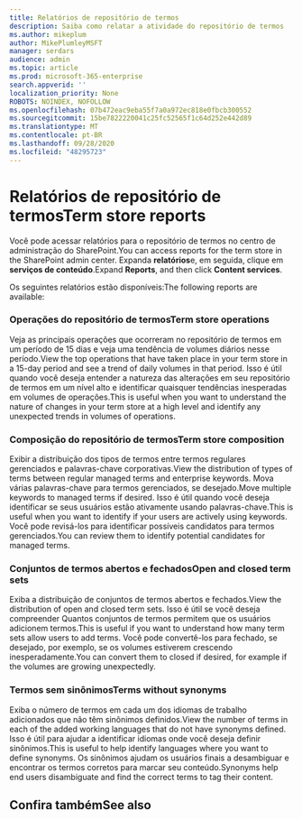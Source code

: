 ```yaml
---
title: Relatórios de repositório de termos
description: Saiba como relatar a atividade do repositório de termos
ms.author: mikeplum
author: MikePlumleyMSFT
manager: serdars
audience: admin
ms.topic: article
ms.prod: microsoft-365-enterprise
search.appverid: ''
localization_priority: None
ROBOTS: NOINDEX, NOFOLLOW
ms.openlocfilehash: 07b472eac9eba55f7a0a972ec818e0fbcb300552
ms.sourcegitcommit: 15be7822220041c25fc52565f1c64d252e442d89
ms.translationtype: MT
ms.contentlocale: pt-BR
ms.lasthandoff: 09/28/2020
ms.locfileid: "48295723"
---
```

# <a name="term-store-reports"></a><span data-ttu-id="af4b1-103">Relatórios de repositório de termos</span><span class="sxs-lookup"><span data-stu-id="af4b1-103">Term store reports</span></span>

<span data-ttu-id="af4b1-104">Você pode acessar relatórios para o repositório de termos no centro de administração do SharePoint.</span><span class="sxs-lookup"><span data-stu-id="af4b1-104">You can access reports for the term store in the SharePoint admin center.</span></span> <span data-ttu-id="af4b1-105">Expanda **relatórios**e, em seguida, clique em **serviços de conteúdo**.</span><span class="sxs-lookup"><span data-stu-id="af4b1-105">Expand **Reports**, and then click **Content services**.</span></span>

<span data-ttu-id="af4b1-106">Os seguintes relatórios estão disponíveis:</span><span class="sxs-lookup"><span data-stu-id="af4b1-106">The following reports are available:</span></span>

### <a name="term-store-operations"></a><span data-ttu-id="af4b1-107">Operações do repositório de termos</span><span class="sxs-lookup"><span data-stu-id="af4b1-107">Term store operations</span></span>

<span data-ttu-id="af4b1-108">Veja as principais operações que ocorreram no repositório de termos em um período de 15 dias e veja uma tendência de volumes diários nesse período.</span><span class="sxs-lookup"><span data-stu-id="af4b1-108">View the top operations that have taken place in your term store in a 15-day period and see a trend of daily volumes in that period.</span></span> <span data-ttu-id="af4b1-109">Isso é útil quando você deseja entender a natureza das alterações em seu repositório de termos em um nível alto e identificar quaisquer tendências inesperadas em volumes de operações.</span><span class="sxs-lookup"><span data-stu-id="af4b1-109">This is useful when you want to understand the nature of changes in your term store at a high level and identify any unexpected trends in volumes of operations.</span></span> 

### <a name="term-store-composition"></a><span data-ttu-id="af4b1-110">Composição do repositório de termos</span><span class="sxs-lookup"><span data-stu-id="af4b1-110">Term store composition</span></span>

<span data-ttu-id="af4b1-111">Exibir a distribuição dos tipos de termos entre termos regulares gerenciados e palavras-chave corporativas.</span><span class="sxs-lookup"><span data-stu-id="af4b1-111">View the distribution of types of terms between regular managed terms and enterprise keywords.</span></span> <span data-ttu-id="af4b1-112">Mova várias palavras-chave para termos gerenciados, se desejado.</span><span class="sxs-lookup"><span data-stu-id="af4b1-112">Move multiple keywords to managed terms if desired.</span></span> <span data-ttu-id="af4b1-113">Isso é útil quando você deseja identificar se seus usuários estão ativamente usando palavras-chave.</span><span class="sxs-lookup"><span data-stu-id="af4b1-113">This is useful when you want to identify if your users are actively using keywords.</span></span> <span data-ttu-id="af4b1-114">Você pode revisá-los para identificar possíveis candidatos para termos gerenciados.</span><span class="sxs-lookup"><span data-stu-id="af4b1-114">You can review them to identify potential candidates for managed terms.</span></span>

### <a name="open-and-closed-term-sets"></a><span data-ttu-id="af4b1-115">Conjuntos de termos abertos e fechados</span><span class="sxs-lookup"><span data-stu-id="af4b1-115">Open and closed term sets</span></span>

<span data-ttu-id="af4b1-116">Exiba a distribuição de conjuntos de termos abertos e fechados.</span><span class="sxs-lookup"><span data-stu-id="af4b1-116">View the distribution of open and closed term sets.</span></span> <span data-ttu-id="af4b1-117">Isso é útil se você deseja compreender Quantos conjuntos de termos permitem que os usuários adicionem termos.</span><span class="sxs-lookup"><span data-stu-id="af4b1-117">This is useful if you want to understand how many term sets allow users to add terms.</span></span> <span data-ttu-id="af4b1-118">Você pode convertê-los para fechado, se desejado, por exemplo, se os volumes estiverem crescendo inesperadamente.</span><span class="sxs-lookup"><span data-stu-id="af4b1-118">You can convert them to closed if desired, for example if the volumes are growing unexpectedly.</span></span> 

### <a name="terms-without-synonyms"></a><span data-ttu-id="af4b1-119">Termos sem sinônimos</span><span class="sxs-lookup"><span data-stu-id="af4b1-119">Terms without synonyms</span></span>

<span data-ttu-id="af4b1-120">Exiba o número de termos em cada um dos idiomas de trabalho adicionados que não têm sinônimos definidos.</span><span class="sxs-lookup"><span data-stu-id="af4b1-120">View the number of terms in each of the added working languages that do not have synonyms defined.</span></span> <span data-ttu-id="af4b1-121">Isso é útil para ajudar a identificar idiomas onde você deseja definir sinônimos.</span><span class="sxs-lookup"><span data-stu-id="af4b1-121">This is useful to help identify languages where you want to define synonyms.</span></span> <span data-ttu-id="af4b1-122">Os sinônimos ajudam os usuários finais a desambiguar e encontrar os termos corretos para marcar seu conteúdo.</span><span class="sxs-lookup"><span data-stu-id="af4b1-122">Synonyms help end users disambiguate and find the correct terms to tag their content.</span></span>

## <a name="see-also"></a><span data-ttu-id="af4b1-123">Confira também</span><span class="sxs-lookup"><span data-stu-id="af4b1-123">See also</span></span>



  






